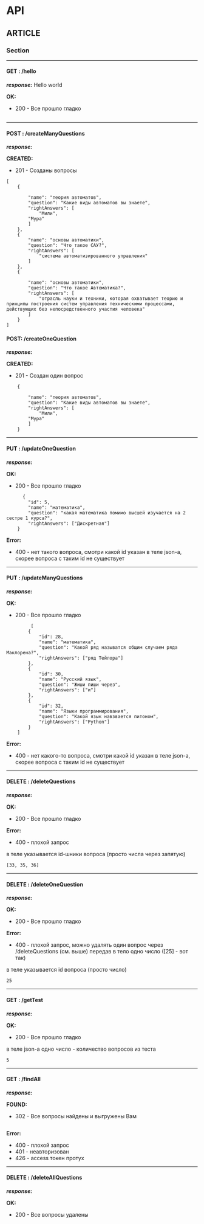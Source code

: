 # API

## ARTICLE

### Section
---
#### __GET__ : /hello

___response:___ Hello world

__OK:__

- 200 - Все прошло гладко
```

```

---
#### __POST__ : /createManyQuestions
___response:___

__CREATED:__

- 201 - Созданы вопросы

```
[
    {
       
        "name": "теория автоматов",
        "question": "Какие виды автоматов вы знаете",
        "rightAnswers": [
            "Мили",
		"Мура"
        ]
    },
    {
        "name": "основы автоматики",
        "question": "Что такое САУ?",
        "rightAnswers": [
            "система автоматизированного управления"
        ]
    },
    {
        
        "name": "основы автоматики",
        "question": "Что такое Автоматика?",
        "rightAnswers": [
            "отрасль науки и техники, которая охватывает теорию и принципы построения систем управления техническими процессами, действующих без непосредственного участия человека"
        ]
    }
]
```



#### __POST__: /createOneQuestion

___response:___

__CREATED:__

- 201 - Создан один вопрос

```
    {
       
        "name": "теория автоматов",
        "question": "Какие виды автоматов вы знаете",
        "rightAnswers": [
            "Мили",
	    "Мура"
        ]
    }

```


---
####  __PUT__ : /updateOneQuestion

___response:___

__OK:__

- 200 - Все прошло гладко

```
      {
        "id": 5,
        "name": "математика",
        "question": "какая математика помимо высшей изучается на 2 сестре 1 курса?",
        "rightAnswers": ["Дискретная"]
    }
```

__Error:__

- 400 - нет такого вопроса, смотри какой id указан в теле json-a, скорее вопроса с таким id  не существует

---

####  __PUT__ : /updateManyQuestions

___response:___

__OK:__

- 200 - Все прошло гладко

```
         [
		{
		    "id": 28,
		    "name": "математика",
		    "question": "Какой ряд называтся общим случаем ряда Маклорена?",
		    "rightAnswers": ["ряд Тейлора"]
		},
		{
		    "id": 30,
		    "name": "Русский язык",
		    "question": "Жиши пиши через",
		    "rightAnswers": ["и"]
		},
		{
		    "id": 32,
		    "name": "Языки программирования",
		    "question": "Какой язык навзвается питоном",
		    "rightAnswers": ["Python"]
		}
    ]
```

__Error:__

- 400 - нет какого-то вопроса, смотри какой id указан в теле json-a, скорее вопроса с таким id  не существует

---
####  __DELETE__ : /deleteQuestions


___response:___

__OK:__

- 200 - Все прошло гладко

__Error:__

- 400 - плохой запрос


в теле указывается id-шники вопроса (просто числа через запятую)

```
[33, 35, 36]

```
---
####  __DELETE__ : /deleteOneQuestion


___response:___

__OK:__

- 200 - Все прошло гладко

__Error:__

- 400 - плохой запрос, можно удалять один вопрос через /deleteQuestions (см. выше) передав в тело одно число ([25] - вот так)


в теле указывается id вопроса (просто число)

```
25

```
---
####  __GET__ : /getTest

___response:___

__OK:__

- 200 - Все прошло гладко

в теле json-a одно число - количество вопросов из теста

```
5
```

---
####  __GET__ : /findAll

___response:___

__FOUND:__

- 302 - Все вопросы найдены и выгружены Вам

```

```

__Error:__

- 400 - плохой запрос
- 401 - неавторизован
- 426 - access токен  протух

---

####  __DELETE__ : /deleteAllQuestions

___response:___

__OK:__

- 200 - Все вопросы удалены


```

```


